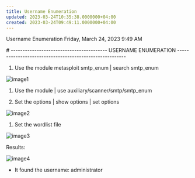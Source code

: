 ```yaml
---
title: Username Enumeration
updated: 2023-03-24T10:35:38.0000000+04:00
created: 2023-03-24T09:49:11.0000000+04:00
---
```


Username Enumeration
Friday, March 24, 2023
9:49 AM

\# ----------------------------------------- USERNAME ENUMERATION --------------------------------------------------------

1.  Use the module metasploit smtp_enum \| search smtp_enum

![image1](image1-35.png)

1.  Use the module \| use auxiliary/scanner/smtp/smtp_enum

1.  Set the options \| show options \| set options

![image2](image2-18.png)

1.  Set the wordlist file

![image3](image3-11.png)

Results:

![image4](image4-9.png)

- It found the username: administrator

